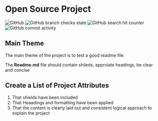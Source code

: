 # Open Source Project


![GitHub](https://img.shields.io/github/license/brianreville/opensourceproject?style=plastic) 
![GitHub branch checks state](https://img.shields.io/github/checks-status/brianreville/opensourceproject/main?style=plastic)
![GitHub search hit counter](https://img.shields.io/github/search/brianreville/opensourceproject/goto?style=plastic)
![GitHub commit activity](https://img.shields.io/github/commit-activity/m/brianreville/opensourceproject?style=plastic)

## Main Theme
The main theme of the project is to test a good readme file.

The **Readme.md** file should contain shileds, approiate headings, be clear and concise

## Create a List of Project Attributes

1. That shields have been included
2. That Heaadings and formatting have been applied
3. That the content is clearly laid out and consistent logical approach to explain the project


